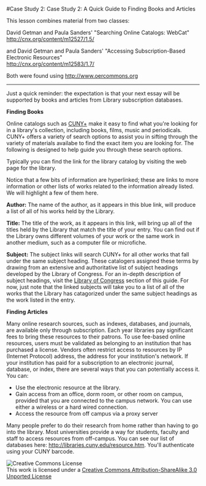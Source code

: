#Case Study 2: Case Study 2: A Quick Guide to Finding Books and Articles

This lesson combines material from two classes:

David Getman and Paula Sanders' "Searching Online Catalogs: WebCat"  
<http://cnx.org/content/m12527/1.5/>

and
David Getman and Paula Sanders' "Accessing Subscription-Based Electronic Resources"  
<http://cnx.org/content/m12583/1.7/>

Both were found using <http://www.oercommons.org>

---
Just a quick reminder: the expectation is that your next essay will be supported by books and articles from Library subscription databases.

**Finding Books**

Online catalogs such as [CUNY+](http://apps.appl.cuny.edu:83/F?func=find-b-0) make it easy to find what you're looking for in a library's collection, including books, films, music and periodicals. CUNY+ offers a variety of search options to assist you in sifting through the variety of materials availabe to find the exact item you are looking for. The following is designed to help guide you through these search options.

Typically you can find the link for the library catalog by visiting the web page for the library.

Notice that a few bits of information are hyperlinked; these are links to more information or other lists of works related to the information already listed. We will highlight a few of them here.

**Author:** The name of the author, as it appears in this blue link, will produce a list of all of his works held by the Library.

**Title:** The title of the work, as it appears in this link, will bring up all of the titles held by the Library that match the title of your entry. You can find out if the Library owns different volumes of your work or the same work in another medium, such as a computer file or microfiche.

**Subject:** The subject links will search CUNY+ for all other works that fall under the same subject heading. These catalogers assigned these terms by drawing from an extensive and authoritative list of subject headings developed by the Library of Congress. For an in-depth description of subject headings, visit the [Library of Congress](http://cnx.org/content/m12585/latest/#loc) section of this guide. For now, just note that the linked subjects will take you to a list of all of the works that the Library has catagorized under the same subject headings as the work listed in the entry.

**Finding Articles**

Many online research sources, such as indexes, databases, and journals, are available only through subscription. Each year libraries pay significant fees to bring these resources to their patrons. To use fee-based online resources, users must be validated as belonging to an institution that has purchased a license. Vendors often restrict access to resources by IP (Internet Protocol) address, the address for your institution's network. If your institution has paid for a subscription to an electronic journal, database, or index, there are several ways that you can potentially access it. You can:

* Use the electronic resource at the library.
* Gain access from an office, dorm room, or other room on campus, provided that you are connected to the campus network. You can use either a wireless or a hard wired connection.
* Access the resource from off campus via a proxy server

Many people prefer to do their research from home rather than having to go into the library. Most universities provide a way for students, faculty and staff to access resources from off-campus. You can see our list of databases here: <http://libraries.cuny.edu/resource.htm>. You'll authenticate using your CUNY barcode.


![Creative Commons License](http://i.creativecommons.org/l/by-sa/3.0/88x31.png)  
This work is licensed under a [Creative Commons Attribution-ShareAlike 3.0 Unported License](http://creativecommons.org/licenses/by-sa/3.0/deed.en_US)